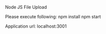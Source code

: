 Node JS File Upload

Please execute following:
npm install
npm start

Application url: localhost:3001
